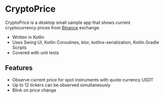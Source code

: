 # CryptoPrice

CryptoPrice is a desktop small sample app that shows current cryptocurrency prices from [Binance](https://www.binance.com/) exchange.

* Written in Kotlin
* Uses Swing UI, Kotlin Coroutines, ktor, kotlinx-serialization, Kotlin Gradle Scripts
* Covered with unit tests

## Features
* Observe current price for spot instruments with quote currency USDT
* Up to 12 tickers can be observed simultaneously
* Blink on price change

